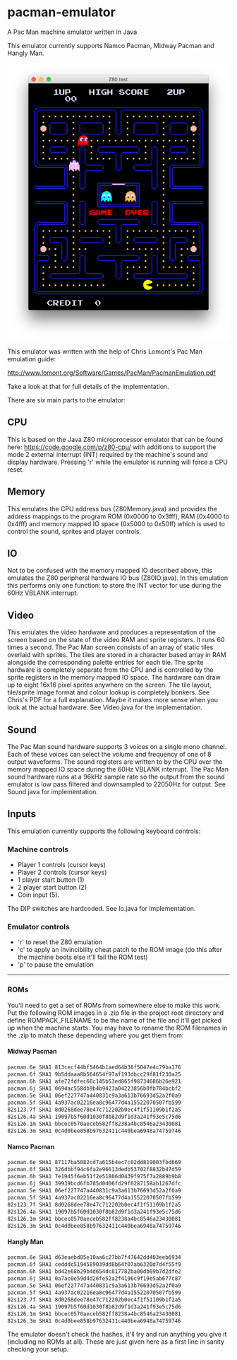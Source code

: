 # pacman-emulator
A Pac Man machine emulator written in Java

This emulator currently supports Namco Pacman, Midway Pacman and Hangly Man.

![alt tag](https://github.com/frisnit/pacman-emulator/blob/master/screenshot.png)

This emulator was written with the help of Chris Lomont's Pac Man emulation guide:

http://www.lomont.org/Software/Games/PacMan/PacmanEmulation.pdf

Take a look at that for full details of the implementation.

There are six main parts to the emulator:

## CPU
This is based on the Java Z80 microprocessor emulator that can be found here: https://code.google.com/p/z80-cpu/ with additions to support the mode 2 external interrupt (INT) required by the machine's sound and display hardware. Pressing 'r' while the emulator is running will force a CPU reset.

## Memory
This emulates the CPU address bus (Z80Memory.java) and provides the address mappings to the program ROM (0x0000 to 0x3fff), RAM (0x4000 to 0x4fff) and memory mapped IO space (0x5000 to 0x50ff) which is used to control the sound, sprites and player controls.

## IO
Not to be confused with the memory mapped IO described above, this emulates the Z80 peripheral hardware IO bus (Z80IO.java). In this emulation this performs only one function: to store the INT vector for use during the 60Hz VBLANK interrupt. 

## Video
This emulates the video hardware and produces a representation of the screen based on the state of the video RAM and sprite registers. It runs 60 times a second. The Pac Man screen consists of an array of static tiles overlaid with sprites. The tiles are stored in a character based array in RAM alongside the corresponding palette entries for each tile. The sprite hardware is completely separate from the CPU and is controlled by the sprite registers in the memory mapped IO space. The hardware can draw up to eight 16x16 pixel sprites anywhere on the screen. The tile layout, tile/sprite image format and colour lookup is completely bonkers. See Chris's PDF for a full explanation. Maybe it makes more sense when you look at the actual hardware. See Video.java for the implementation.

## Sound
The Pac Man sound hardware supports 3 voices on a single mono channel. Each of these voices can select the volume and frequency of one of 8 output waveforms. The sound registers are written to by the CPU over the memory mapped IO space during the 60Hz VBLANK interrupt. The Pac Man sound hardware runs at a 96kHz sample rate so the output from the sound emulator is low pass filtered and downsampled to 22050Hz for output. See Sound.java for implementation.

## Inputs
This emulation currently supports the following keyboard controls:

### Machine controls
- Player 1 controls (cursor keys)
- Player 2 controls (cursor keys)
- 1 player start button (1)
- 2 player start button (2)
- Coin input (5).

The DIP switches are hardcoded. See Io.java for implementation.

### Emulator controls
- 'r' to reset the Z80 emulation
- 'c' to apply an invincibility cheat patch to the ROM image (do this after the machine boots else it'll fail the ROM test)
- 'p' to pause the emulation

---

### ROMs

You'll need to get a set of ROMs from somewhere else to make this work. Put the following ROM images in a .zip file in the project root directory and define ROMPACK_FILENAME to be the name of the file and it'll get picked up when the machine starts. You may have to rename the ROM filenames in the .zip to match these depending where you get them from:

#### Midway Pacman

    pacman.6e SHA1 813cecf44bf5464b1aed64b36f5047e4c79ba176
    pacman.6f SHA1 9b5ddaaa8b564654f97af193dbcc29f81f230a25
    pacman.6h SHA1 afe72fdfec66c145b53ed865f98734686b26e921
    pacman.6j SHA1 0694ac558db9b4b9423a04223856b0fb784bcbf2
    pacman.5e SHA1 06ef227747a440831c9a3a613b76693d52a2f0a9
    pacman.5f SHA1 4a937ac02216ea8c96477d4a15522070507fb599
    82s123.7f SHA1 8d0268dee78e47c712202b0ec4f1f51109b1f2a5
    82s126.4a SHA1 19097b5f60d1030f8b82d9f1d3a241f93e5c75d6
    82s126.1m SHA1 bbcec0570aeceb582ff8238a4bc8546a23430081
    82s126.3m SHA1 0c4d0bee858b97632411c440bea6948a74759746

#### Namco Pacman

    pacman.6e SHA1 87117ba5082cd7a615b4ec7c02dd819003fbd669
    pacman.6f SHA1 326dbbf94c6fa2e96613dedb53702f8832b47d59
    pacman.6h SHA1 7e1945f6eb51f2e51806d0439f975f7a2889b9b8
    pacman.6j SHA1 39939bcd6fb785d0d06fd29f0287158ab1267dfc
    pacman.5e SHA1 06ef227747a440831c9a3a613b76693d52a2f0a9
    pacman.5f SHA1 4a937ac02216ea8c96477d4a15522070507fb599
    82s123.7f SHA1 8d0268dee78e47c712202b0ec4f1f51109b1f2a5
    82s126.4a SHA1 19097b5f60d1030f8b82d9f1d3a241f93e5c75d6
    82s126.1m SHA1 bbcec0570aeceb582ff8238a4bc8546a23430081
    82s126.3m SHA1 0c4d0bee858b97632411c440bea6948a74759746

#### Hangly Man

    pacman.6e SHA1 d63eaebd85e10aa6c27bb7f47642dd403eeb6934
    pacman.6f SHA1 cedddc5194589039dd8b64f07ab6320d7d4f55f9
    pacman.6h SHA1 bd42e68b29b4d654dc817782ba00db69b7d2dfe2
    pacman.6j SHA1 0a7ac0e59d4d26fe52a2f4196c9f19e5ab677c87
    pacman.5e SHA1 06ef227747a440831c9a3a613b76693d52a2f0a9
    pacman.5f SHA1 4a937ac02216ea8c96477d4a15522070507fb599
    82s123.7f SHA1 8d0268dee78e47c712202b0ec4f1f51109b1f2a5
    82s126.4a SHA1 19097b5f60d1030f8b82d9f1d3a241f93e5c75d6
    82s126.1m SHA1 bbcec0570aeceb582ff8238a4bc8546a23430081
    82s126.3m SHA1 0c4d0bee858b97632411c440bea6948a74759746

The emulator doesn't check the hashes, it'll try and run anything you give it (including no ROMs at all). These are just given here as a first line in sanity checking your setup.

